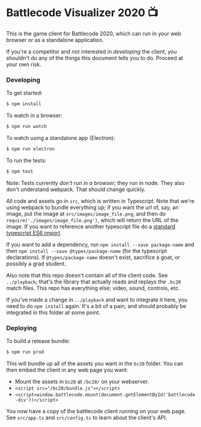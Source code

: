 # Battlecode Visualizer 2020 📺

This is the game client for Battlecode 2020, which can run in your web browser or as a standalone application.

If you're a competitor and not interested in *developing* the client, you shouldn't do any of the things this document tells you to do. Proceed at your own risk.

### Developing

To get started:
```sh
$ npm install
```

To watch in a browser:
```sh
$ npm run watch
```

To watch using a standalone app (Electron):
```sh
$ npm run electron
```

To run the tests:
```sh
$ npm test
```
Note: Tests currently *don't run in a browser*; they run in node. They also don't understand webpack. That should change quickly.

All code and assets go in `src`, which is written in Typescript. Note that we're using webpack to bundle everything up; if you want the url of, say, an image, put the image at `src/images/image_file.png`, and then do `require('./images/image_file.png')`, which will return the URL of the image. If you want to reference another typescript file do a [standard typescript ES6 import](https://www.typescriptlang.org/docs/handbook/modules.html).

If you want to add a dependency, run `npm install --save package-name` and then `npm install --save @types/package-name` (for the typescript declarations). If `@types/package-name` doesn't exist, sacrifice a goat, or possibly a grad student.

Also note that this repo doesn't contain all of the client code. See `../playback`; that's the library that actually reads and replays the `.bc20` match files. This repo has everything else; video, sound, controls, etc.

If you've made a change in `../playback` and want to integrate it here, you need to do `npm install` again. It's a bit of a pain; and should probably be integrated in this folder at some point.

### Deploying

To build a release bundle:
```sh
$ npm run prod
```
This will bundle up all of the assets you want in the `bc20` folder. You can then embed the client in any web page you want:

- Mount the assets in `bc20` at `/bc20/` on your webserver.
- `<script src="/bc20/bundle.js"></script>`
- `<script>window.battlecode.mount(document.getElementById('battlecode-div'))</script>`

You now have a copy of the battlecode client running on your web page. See `src/app.ts` and `src/config.ts` to learn about the client's API.
